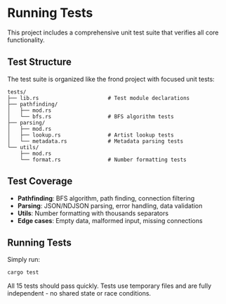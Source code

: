 # Running Tests

This project includes a comprehensive unit test suite that verifies all core functionality.

## Test Structure

The test suite is organized like the frond project with focused unit tests:

```
tests/
├── lib.rs                      # Test module declarations
├── pathfinding/
│   ├── mod.rs
│   └── bfs.rs                  # BFS algorithm tests
├── parsing/
│   ├── mod.rs
│   ├── lookup.rs               # Artist lookup tests
│   └── metadata.rs             # Metadata parsing tests  
└── utils/
    ├── mod.rs
    └── format.rs               # Number formatting tests
```

## Test Coverage

- **Pathfinding**: BFS algorithm, path finding, connection filtering
- **Parsing**: JSON/NDJSON parsing, error handling, data validation
- **Utils**: Number formatting with thousands separators
- **Edge cases**: Empty data, malformed input, missing connections

## Running Tests

Simply run:

```bash
cargo test
```

All 15 tests should pass quickly. Tests use temporary files and are fully independent - no shared state or race conditions.